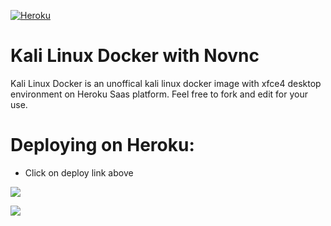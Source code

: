 [![Heroku](https://www.herokucdn.com/deploy/button.svg)](http://heroku.com/deploy?template=https://github.com/mikatechtutor/Kali-Linux-on-Heroku)

# Kali Linux Docker with Novnc

Kali Linux Docker is an unoffical kali linux docker image with xfce4 desktop environment on Heroku Saas platform.
Feel free to fork and edit for your use.

# Deploying on Heroku:

* Click on deploy link above

![](https://i.ibb.co/3zhsdsX/githubrepo.jpg)


![](https://i.ibb.co/WxTdwLJ/githubrepo1.jpg)

